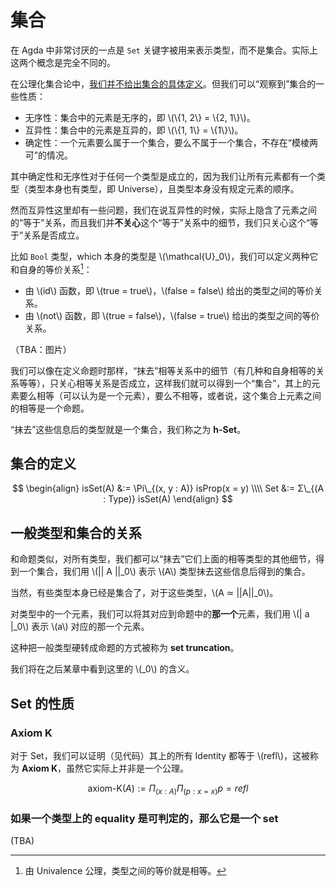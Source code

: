 # 集合

在 Agda 中非常讨厌的一点是 `Set` 关键字被用来表示类型，而不是集合。实际上这两个概念是完全不同的。

在公理化集合论中，[我们并不给出集合的具体定义](https://zh.wikipedia.org/zh-hans/%E9%9B%86%E5%90%88_(%E6%95%B0%E5%AD%A6)#%E5%85%AC%E7%90%86%E5%8C%96%E9%9B%86%E5%90%88%E8%AE%BA)。但我们可以“观察到”集合的一些性质：

- 无序性：集合中的元素是无序的，即 \\(\\{1, 2\\} = \\{2, 1\\}\\)。
- 互异性：集合中的元素是互异的，即 \\(\\{1, 1\\} = \\{1\\}\\)。
- 确定性：一个元素要么属于一个集合，要么不属于一个集合，不存在“模棱两可”的情况。

其中确定性和无序性对于任何一个类型是成立的，因为我们让所有元素都有一个类型（类型本身也有类型，即 Universe），且类型本身没有规定元素的顺序。

然而互异性这里却有一些问题，我们在说互异性的时候，实际上隐含了元素之间的“等于”关系，而且我们并**不关心**这个“等于”关系中的细节，我们只关心这个“等于”关系是否成立。

比如 `Bool` 类型，which 本身的类型是 \\(\mathcal{U}_0\\)，我们可以定义两种它和自身的等价关系[^1]：

- 由 \\(id\\) 函数，即 \\(true = true\\)，\\(false = false\\) 给出的类型之间的等价关系。
- 由 \\(not\\) 函数，即 \\(true = false\\)，\\(false = true\\) 给出的类型之间的等价关系。

（TBA：图片）

我们可以像在定义命题时那样，“抹去”相等关系中的细节（有几种和自身相等的关系等等），只关心相等关系是否成立，这样我们就可以得到一个“集合”，其上的元素要么相等（可以认为是一个元素），要么不相等，或者说，这个集合上元素之间的相等是一个命题。

“抹去”这些信息后的类型就是一个集合，我们称之为 **h-Set**。

## 集合的定义

$$
\begin{align}
isSet(A) &:= \Pi\_{(x, y : A)} isProp(x = y) \\\\
Set &:= Σ\_{(A : Type)} isSet(A)
\end{align}
$$

## 一般类型和集合的关系

和命题类似，对所有类型，我们都可以“抹去”它们上面的相等类型的其他细节，得到一个集合，我们用 \\(|| A ||_0\\) 表示 \\(A\\) 类型抹去这些信息后得到的集合。

当然，有些类型本身已经是集合了，对于这些类型，\\(A ≃ ||A||_0\\)。

对类型中的一个元素，我们可以将其对应到命题中的**那一个**元素，我们用 \\(| a |_0\\) 表示 \\(a\\) 对应的那一个元素。

这种把一般类型硬转成命题的方式被称为 **set truncation**。

我们将在之后某章中看到这里的 \\(_0\\) 的含义。

## Set 的性质

### Axiom K

对于 Set，我们可以证明（见代码）其上的所有 Identity 都等于 \\(refl\\)，这被称为 **Axiom K**，虽然它实际上并非是一个公理。

$$
\text{axiom-K}(A) := \Pi_{(x : A)} \Pi_{(p : x = x)} p = refl
$$

### 如果一个类型上的 equality 是可判定的，那么它是一个 set

(TBA)

[^1]: 由 Univalence 公理，类型之间的等价就是相等。
